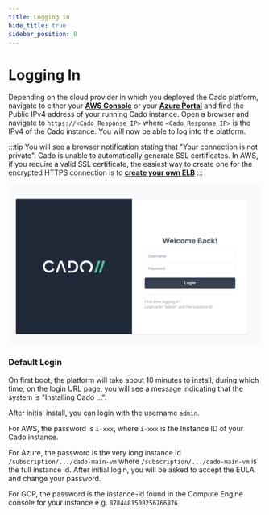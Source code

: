 ```yaml
---
title: Logging in
hide_title: true
sidebar_position: 8
---
```



# Logging In

Depending on the cloud provider in which you deployed the Cado platform, navigate to either your **[AWS Console]( https://console.aws.amazon.com)** or your **[Azure Portal](https://portal.azure.com)** and find the Public IPv4 address of your running Cado instance.  Open a browser and navigate to `https://<Cado_Response_IP>` where `<Cado_Response_IP>` is the IPv4 of the Cado instance.  You will now be able to log into the platform. 

:::tip 
You will see a browser notification stating that "Your connection is not private". Cado is unable to automatically generate SSL certificates. In AWS, if you require a valid SSL certificate, the easiest way to create one for the encrypted HTTPS connection is to **[create your own ELB](../deploy/aws/networking/aws-load-balancer.md)**
:::

![Login Page](/img/login.png)

### Default Login
On first boot, the platform will take about 10 minutes to install, during which time, on the login URL page, you will see a message indicating that the system is "Installing Cado ...".

After initial install, you can login with the username `admin`.

For AWS, the password is `i-xxx`, where `i-xxx` is the Instance ID of your Cado instance.

For Azure, the password is the very long instance id `/subscription/.../cado-main-vm` where `/subscription/.../cado-main-vm` is the full instance id.  After initial login, you will be asked to accept the EULA and change your password.

For GCP, the password is the instance-id found in the Compute Engine console for your instance e.g. `8784481508256766876`

